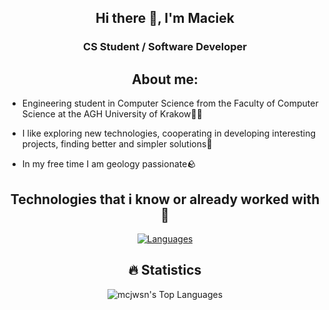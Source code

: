 <div align="center">


## Hi there 👋, I'm Maciek

### CS Student / Software Developer


## About me:
</div>

- Engineering student in Computer Science from the Faculty of Computer Science at the AGH University of Krakow👨‍🎓

- I like exploring new technologies, cooperating in developing interesting projects, finding better and simpler solutions🎲
 
- In my free time I am geology passionate🪨
  
<div align="center">

## Technologies that i know or already worked with 🤟

[![Languages](https://skillicons.dev/icons?i=java,py,c,ts,js,git,bash,html,css,anaconda,cpp,cmake,react,rust,express,flask,gradle,haskell,kotlin,linux,md,mysql,nodejs,postman,pytorch,r,vite,vscode,github,elixir,latexnpm)](https://skillicons.dev)

## 🔥 Statistics

![mcjwsn's Top Languages](https://github-readme-stats.vercel.app/api/top-langs/?username=mcjwsn&theme=vue-dark&show_icons=true&hide_border=true&layout=compact&langs_count=8&hide=haskell,css,hcl,html,kotlin,jupyter%20notebook&card_width=600)  
